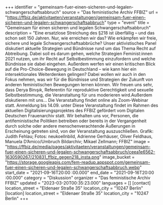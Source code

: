 +++
identifier = "gemeinsam-fuer-einen-sicheren-und-legalen-schwangerschaftsabbruch"
source = "Das feministische Archiv FFBIZ"
url = "https://ffbiz.de/aktivitaeten/veranstaltungen/gemeinsam-fuer-einen-sicheren-und-legalen-schwangerschaftsabbruch"
type = "event"
title = "Gemeinsam für einen sicheren und legalen Schwangerschaftsabbruch"
description = "Eine ersatzlose Streichung des §218 ist überfällig – und das schon seit 150 Jahren. Nur, wie erreichen wir das? Wie erkämpfen wir freie, sichere und legale Schwangerschaftsabbrüche?
Unser aktivistisches Panel diskutiert aktuelle Strategien und Bündnisse rund um das Thema Recht auf Abtreibung. Dabei soll es darum gehen, welche Strategien Feminist:innen 2021 nutzen, um ihr Recht auf Selbstbestimmung einzufordern und welche Bündnisse sie dabei eingehen. Außerdem werfen wir einen kritischen Blick auf die Pro-Choice-Bewegung in Deutschland – wie kann hier ein intersektionales Weiterdenken gelingen? Dabei wollen wir auch in den Fokus nehmen, was wir für die Bündnisse und Strategien der Zukunft von anderen feministischen Bewegungen lernen können.
Wir freuen uns sehr, dass Derya Binışık, Referentin für reproduktive Gerechtigkeit und sexuelle Selbstbestimmung, die Veranstaltung für uns moderieren wird.Außerdem diskutieren mit uns…
Die Veranstaltung findet online als Zoom-Webinar statt. Anmeldung bis 14.09. unter 
Diese Veranstaltung findet im Rahmen des aktuellen Digitalisierungsprojektes des FFBIZ gefördert vom Digitalen Deutschen Frauenarchiv statt.
Wir behalten uns vor, Personen, die antifeministische Politiken betreiben oder bereits in der Vergangenheit durch solche oder andere menschenverachtende Äußerungen in Erscheinung getreten sind, von der Veranstaltung auszuschließen.
Grafik: Judith Fehlau; Fotos: neukoellnbild, Adrienne Gerhäuser, Oliver Feldhaus, Manuela D’Amico/Umbruch Bildarchiv; Mikael Zellmann; FFBIZ"
image = "https://ffbiz.de/media/pages/aktivitaeten/veranstaltungen/gemeinsam-fuer-einen-sicheren-und-legalen-schwangerschaftsabbruch/ceea1e6562-1630590267/210831_ffbiz_gegen218_insta.png"
image_bucket = "https://storage.googleapis.com/fem-readup.appspot.com/gemeinsam-fuer-einen-sicheren-und-legalen-schwangerschaftsabbruch.webp"
start_date = "2021-09-16T20:00 :00.000"
end_date = "2021-09-16T20:00 :00.000"
category = "Diskussion"
organizer = "Das feministische Archiv FFBIZ"
updated = "2023-03-20T00:35:23.000"
languages = []
[contact]
location_street = "Eldenaer Straße 35"
location_city = "10247 Berlin"
[location]
location_street = "Eldenaer Straße 35"
location_city = "10247 Berlin"
+++